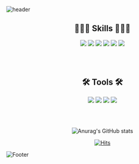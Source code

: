 ![header](https://capsule-render.vercel.app/api?type=waving&color=E3CFC6&&fontColor=E5B299&text=Hello%World!)

<div align="center">
 
## 👩🏻‍💻 Skills 👩🏻‍💻

<img src="https://img.shields.io/badge/HTML5-E34F26?style=for-the-badge&logo=HTML5&logoColor=white"> <img src="https://img.shields.io/badge/CSS3-1572B6?style=for-the-badge&logo=CSS3&logoColor=white"> <img src="https://img.shields.io/badge/JavaScript-F7DF1E?style=for-the-badge&logo=JavaScript&logoColor=white"> <img src="https://img.shields.io/badge/Java-1572B6?style=for-the-badge&logo=Java&logoColor={로고 색깔}"/> <img src="https://img.shields.io/badge/MySQL-4479A1?style=for-the-badge&logo=MySQL&logoColor=white"> <img src="https://img.shields.io/badge/Oracle-F80000?style=for-the-badge&logo=Oracle&logoColor=white"> 

  <br><Br>
 
## 🛠 Tools 🛠

 <img src="https://img.shields.io/badge/Eclipse IDE-2C2255?style=for-the-badge&logo=Eclipse IDE&logoColor=white"> <img src="https://img.shields.io/badge/Git-F05032?style=for-the-badge&logo=Git&logoColor=white"> <img src="https://img.shields.io/badge/GitHub-181717?style=for-the-badge&logo=GitHub&logoColor=white"> <img src="https://img.shields.io/badge/VirtualBox-183A61?style=for-the-badge&logo=VirtualBox&logoColor=white"> 

 
<br><br>
 

![Anurag's GitHub stats](https://github-readme-stats.vercel.app/api?username=seungmin&show_icons=true&theme=transparent&title_color=E5B299&text_color=CEAE88&border_color=CEAE88&icon_color=C8C2B6)

 
[![Hits](https://hits.seeyoufarm.com/api/count/incr/badge.svg?url=https%3A%2F%2Fgithub.com%2Fseungmin2026210%2F%2Fhit-counter&count_bg=%23E3CFC6&title_bg=%23E5B299&icon=&icon_color=%23E7E7E7&title=hits&edge_flat=false)](https://hits.seeyoufarm.com)
 </div>


![Footer](https://capsule-render.vercel.app/api?type=waving&color=E3CFC6&height=200&section=footer)
